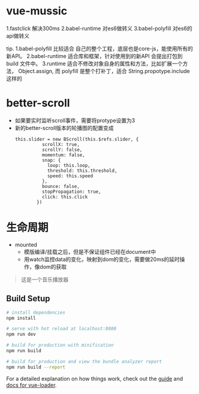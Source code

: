 # vue-mussic

1.fastclick 解决300ms
2.babel-runtime 对es6做转义
3.babel-polyfill  对es6的api做转义


tip.
1.babel-polyfill 比较适合 自己的整个工程，底层也是core-js，能使用所有的新API。
2.babel-runtime 适合库和框架，针对使用到的新API 会提出打包到 build 文件中。
3.runtime 适合不修改对象自身的属性和方法，比如扩展一个方法， Object.assign, 而 polyfill 是整个打补丁，适合 String.propotype.include 这样的

# better-scroll
* 如果要实时监听scroll事件，需要将protype设置为3
* 新的better-scroll版本的轮播图的配置变成
    ````
    this.slider = new BScroll(this.$refs.slider, {
              scrollX: true,
              scrollY: false,
              momentum: false,
              snap: {
                loop: this.loop,
                threshold: this.threshold,
                speed: this.speed
              },
              bounce: false,
              stopPropagation: true,
              click: this.click
            })
    ````

# 生命周期
* mounted
  * 模版编译/挂载之后，但是不保证组件已经在document中
  * 用watch监控data的变化，映射到dom的变化，需要做20ms的延时操作，像dom的获取
> 这是一个音乐播放器

## Build Setup

``` bash
# install dependencies
npm install

# serve with hot reload at localhost:8080
npm run dev

# build for production with minification
npm run build

# build for production and view the bundle analyzer report
npm run build --report
```

For a detailed explanation on how things work, check out the [guide](http://vuejs-templates.github.io/webpack/) and [docs for vue-loader](http://vuejs.github.io/vue-loader).
